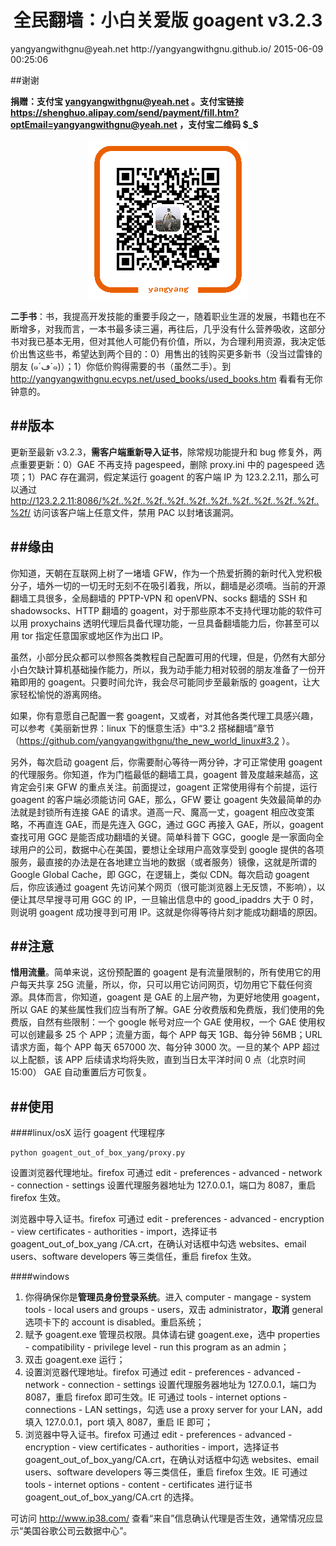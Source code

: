 <h1 align="center">全民翻墙：小白关爱版 goagent v3.2.3</h1>
yangyangwithgnu@yeah.net  
http://yangyangwithgnu.github.io/  
2015-06-09 00:25:06  


##谢谢

**捐赠：支付宝 yangyangwithgnu@yeah.net 。支付宝链接 https://shenghuo.alipay.com/send/payment/fill.htm?optEmail=yangyangwithgnu@yeah.net ，支付宝二维码 $_$**
<div align="center">
<img src="https://raw.githubusercontent.com/yangyangwithgnu/yangyangwithgnu.github.io/master/pics/donate_qr.png" alt=""/><br>
</div>

**二手书**：书，我提高开发技能的重要手段之一，随着职业生涯的发展，书籍也在不断增多，对我而言，一本书最多读三遍，再往后，几乎没有什么营养吸收，这部分书对我已基本无用，但对其他人可能仍有价值，所以，为合理利用资源，我决定低价出售这些书，希望达到两个目的：0）用售出的钱购买更多新书（没当过雷锋的朋友 (๑´ڡ`๑)）；1）你低价购得需要的书（虽然二手）。到 http://yangyangwithgnu.ecvps.net/used_books/used_books.htm 看看有无你钟意的。


##版本
----------------
更新至最新 v3.2.3，**需客户端重新导入证书**，除常规功能提升和 bug 修复外，两点重要更新：0）GAE 不再支持 pagespeed，删除 proxy.ini 中的 pagespeed 选项；1）PAC 存在漏洞，假定某运行 goagent 的客户端 IP 为 123.2.2.11，那么可以通过 http://123.2.2.11:8086/%2f..%2f..%2f..%2f..%2f..%2f..%2f..%2f..%2f..%2f..%2f/ 访问该客户端上任意文件，禁用 PAC 以封堵该漏洞。


##缘由
----------------

你知道，天朝在互联网上树了一堵墙 GFW，作为一个热爱折腾的新时代入党积极分子，墙外一切的一切无时无刻不在吸引着我，所以，翻墙是必须嘀。当前的开源翻墙工具很多，全局翻墙的 PPTP-VPN 和 openVPN、socks 翻墙的 SSH 和 shadowsocks、HTTP 翻墙的 goagent，对于那些原本不支持代理功能的软件可以用 proxychains 透明代理后具备代理功能，一旦具备翻墙能力后，你甚至可以用 tor 指定任意国家或地区作为出口 IP。

虽然，小部分民众都可以参照各类教程自己配置可用的代理，但是，仍然有大部分小白欠缺计算机基础操作能力，所以，我为动手能力相对较弱的朋友准备了一份开箱即用的 goagent。只要时间允许，我会尽可能同步至最新版的 goagent，让大家轻松愉悦的游离网络。

如果，你有意愿自己配置一套 goagent，又或者，对其他各类代理工具感兴趣，可以参考《美丽新世界：linux 下的惬意生活》中“3.2 搭梯翻墙”章节（https://github.com/yangyangwithgnu/the_new_world_linux#3.2 ）。

另外，每次启动 goagent 后，你需要耐心等待一两分钟，才可正常使用 goagent 的代理服务。你知道，作为门槛最低的翻墙工具，goagent 普及度越来越高，这肯定会引来 GFW 的重点关注。前面提过，goagent 正常使用得有个前提，运行 goagent 的客户端必须能访问 GAE，那么，GFW 要让 goagent 失效最简单的办法就是封锁所有连接 GAE 的请求。道高一尺、魔高一丈，goagent 相应改变策略，不再直连 GAE，而是先连入 GGC，通过 GGC 再接入 GAE，所以，goagent 查找可用 GGC 是能否成功翻墙的关键。简单科普下 GGC，google 是一家面向全球用户的公司，数据中心在美国，要想让全球用户高效享受到 google 提供的各项服务，最直接的办法是在各地建立当地的数据（或者服务）镜像，这就是所谓的 Google Global Cache，即 GGC，在逻辑上，类似 CDN。每次启动 goagent 后，你应该通过 goagent 先访问某个网页（很可能浏览器上无反馈，不影响），以便让其尽早搜寻可用 GGC 的 IP，一旦输出信息中的 good_ipaddrs 大于 0 时，则说明 goagent 成功搜寻到可用 IP。这就是你得等待片刻才能成功翻墙的原因。


##注意
----------------

**惜用流量**。简单来说，这份预配置的 goagent 是有流量限制的，所有使用它的用户每天共享 25G 流量，所以，你，只可以用它访问网页，切勿用它下载任何资源。具体而言，你知道，goagent 是 GAE 的上层产物，为更好地使用 goagent，所以 GAE 的某些属性我们应当有所了解。GAE 分收费版和免费版，我们使用的免费版，自然有些限制：一个 google 帐号对应一个 GAE 使用权，一个 GAE 使用权可以创建最多 25 个 APP；流量方面，每个 APP 每天 1GB、每分钟 56MB；URL 请求方面，每个 APP 每天 657000 次、每分钟 3000 次。一旦的某个 APP 超过以上配额，该 APP 后续请求均将失败，直到当日太平洋时间 0 点（北京时间 15:00） GAE 自动重置后方可恢复。


##使用
----------------

####linux/osX
运行 goagent 代理程序
```
python goagent_out_of_box_yang/proxy.py
```

设置浏览器代理地址。firefox 可通过 edit - preferences - advanced - network - connection - settings 设置代理服务器地址为 127.0.0.1，端口为 8087，重启 firefox 生效。

浏览器中导入证书。firefox 可通过 edit - preferences - advanced - encryption - view certificates - authorities - import，选择证书 goagent_out_of_box_yang
/CA.crt，在确认对话框中勾选 websites、email users、software developers 等三类信任，重启 firefox 生效。

####windows
1. 你得确保你是**管理员身份登录系统**。进入 computer - mangage - system tools - local users and groups - users，双击 administrator，**取消** general 选项卡下的 account is disabled。重启系统；
2. 赋予 goagent.exe 管理员权限。具体请右键 goagent.exe，选中 properties - compatibility - privilege level - run this program as an admin；
3. 双击 goagent.exe 运行；
4. 设置浏览器代理地址。firefox 可通过 edit - preferences - advanced - network - connection - settings 设置代理服务器地址为 127.0.0.1，端口为 8087，重启 firefox 即可生效。IE 可通过 tools - internet options - connections - LAN settings，勾选 use a proxy server for your LAN，add 填入 127.0.0.1，port 填入 8087，重启 IE 即可；
5. 浏览器中导入证书。firefox 可通过 edit - preferences - advanced - encryption - view certificates - authorities - import，选择证书 goagent_out_of_box_yang/CA.crt，在确认对话框中勾选 websites、email users、software developers 等三类信任，重启 firefox 生效。IE 可通过 tools - internet options - content - certificates 进行证书 goagent_out_of_box_yang/CA.crt 的选择。

可访问 http://www.ip38.com/ 查看“来自”信息确认代理是否生效，通常情况应显示“美国谷歌公司云数据中心”。
